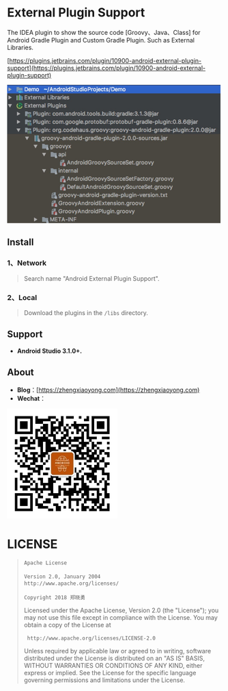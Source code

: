 # **External Plugin Support**
The IDEA plugin to show the source code [Groovy、Java、Class] for Android Gradle Plugin and Custom Gradle Plugin. Such as External Libraries.

[https://plugins.jetbrains.com/plugin/10900-android-external-plugin-support](https://plugins.jetbrains.com/plugin/10900-android-external-plugin-support)

<img src="https://raw.githubusercontent.com/Sunzxyong/external-plugin-support/master/external-plugins.png" width="500" hegiht="323" />

## **Install**
### **1、Network**
> Search name "Android External Plugin Support".

### **2、Local**
> Download the plugins in the `/libs` directory.

## **Support**
* **Android Studio 3.1.0+.**

## **About**
* **Blog**：[https://zhengxiaoyong.com](https://zhengxiaoyong.com)
* **Wechat**：

![](https://raw.githubusercontent.com/Sunzxyong/ImageRepository/master/qrcode.jpg)

# **LICENSE**
>
>     Apache License
>
>     Version 2.0, January 2004
>     http://www.apache.org/licenses/
>
>     Copyright 2018 郑晓勇
>
>  Licensed under the Apache License, Version 2.0 (the "License");
>  you may not use this file except in compliance with the License.
>  You may obtain a copy of the License at
>
>      http://www.apache.org/licenses/LICENSE-2.0
>
>  Unless required by applicable law or agreed to in writing, software
>  distributed under the License is distributed on an "AS IS" BASIS,
>  WITHOUT WARRANTIES OR CONDITIONS OF ANY KIND, either express or implied.
>  See the License for the specific language governing permissions and
>  limitations under the License.



